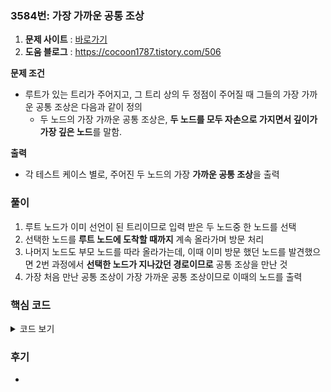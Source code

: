 ### 3584번: 가장 가까운 공통 조상

1. **문제 사이트** : [바로가기](https://www.acmicpc.net/problem/3584)
2. **도움 블로그** : https://cocoon1787.tistory.com/506

**문제 조건**
- 루트가 있는 트리가 주어지고, 그 트리 상의 두 정점이 주어질 때 그들의 가장 가까운 공통 조상은 다음과 같이 정의
    - 두 노드의 가장 가까운 공통 조상은, **두 노드를 모두 자손으로 가지면서 깊이가 가장 깊은 노드**를 말함.


**출력**  
- 각 테스트 케이스 별로, 주어진 두 노드의 가장 **가까운 공통 조상**을 출력

### 풀이
1. 루트 노드가 이미 선언이 된 트리이므로 입력 받은 두 노드중 한 노드를 선택
2. 선택한 노드를 **루트 노드에 도착할 때까지** 계속 올라가며 방문 처리
3. 나머지 노드도 부모 노드를 따라 올라가는데, 이때 이미 방문 했던 노드를 발견했으면 2번 과정에서 **선택한 노드가 지나갔던 경로이므로** 공통 조상을 만난 것
4. 가장 처음 만난 공통 조상이 가장 가까운 공통 조상이므로 이때의 노드를 출력

### 핵심 코드

<details>
<summary>코드 보기</summary>

```cpp
int lca(int x, int y) {
    bool vis[MAX] = { false, };
    vis[x] = true;
    
    while(x != parents[x]) {
        x = parents[x];
        vis[x] = true;
    }
    while(!vis[y]) {
        y = parents[y];
    }
    
    return y;
}
```
- 두 노드인 `x`, `y`를 입력 받음
- `vis[]`을 선언하여 초기값은 모두 방문하지 않은 상태로 저장 후, 처음 `x` 노드는 방문 처리
- `x` 노드의 부모 노드를 계산 따라가다 보면 최종적인 루트 노드까지 도착하며 이때 `vis[]`의 노드들을 방문 처리
- 다음은 `y` 노드가 방문하지 않은 곳이라면 부모 노드를 따라 계속 올라감
- 이때, `y` 노드의 부모 노드를 따라 올라갈 때 방문이 된 곳을 찾으면은 이는 `x` 노드와 `y` **노드의 공통 부모**가 됨.
- 따라서, 최종적으로 찾은 가장 가까운 공통 조상인 `y` 노드 값을 반환
</details>

### 후기
- 